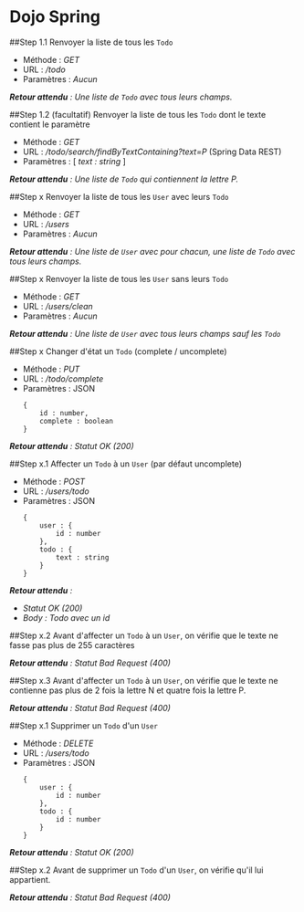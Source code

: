 # Dojo Spring


##Step 1.1
Renvoyer la liste de tous les `Todo`

* Méthode : _GET_
* URL : _/todo_
* Paramètres : _Aucun_

_**Retour attendu** : Une liste de `Todo` avec tous leurs champs._

##Step 1.2 (facultatif)
Renvoyer la liste de tous les `Todo` dont le texte contient le paramètre

* Méthode : _GET_
* URL : _/todo/search/findByTextContaining?text=P_ (Spring Data REST)
* Paramètres : [ _text : string_ ]

_**Retour attendu** : Une liste de `Todo` qui contiennent la lettre P._


##Step x
Renvoyer la liste de tous les `User` avec leurs `Todo`

* Méthode : _GET_
* URL : _/users_
* Paramètres : _Aucun_

_**Retour attendu** : Une liste de `User` avec pour chacun, une liste de `Todo` avec tous leurs champs._

##Step x
Renvoyer la liste de tous les `User` sans leurs `Todo`

* Méthode : _GET_
* URL : _/users/clean_
* Paramètres : _Aucun_

_**Retour attendu** : Une liste de `User` avec tous leurs champs sauf les `Todo`_

##Step x
Changer d'état un `Todo` (complete / uncomplete)

* Méthode : _PUT_
* URL : _/todo/complete_
* Paramètres : JSON
    ```
    {
        id : number,
        complete : boolean
    }
    ```
_**Retour attendu** : Statut OK (200)_

##Step x.1
Affecter un `Todo` à un `User` (par défaut uncomplete)

* Méthode : _POST_
* URL : _/users/todo_
* Paramètres : JSON
    ```
    {
        user : {
            id : number
        },
        todo : {
            text : string
        }
    }
    ```
_**Retour attendu** :_
* _Statut OK (200)_
* _Body : Todo avec un id_
    
##Step x.2
Avant d'affecter un `Todo` à un `User`, on vérifie que le texte ne fasse pas plus de 255 caractères

_**Retour attendu** : Statut Bad Request (400)_

##Step x.3
Avant d'affecter un `Todo` à un `User`, on vérifie que le texte ne contienne pas plus de 2 fois la lettre N et quatre fois la lettre P.

_**Retour attendu** : Statut Bad Request (400)_


##Step x.1
Supprimer un `Todo` d'un `User`

* Méthode : _DELETE_
* URL : _/users/todo_
* Paramètres : JSON
    ```
    {
        user : {
            id : number
        },
        todo : {
            id : number
        }
    }
    ```
_**Retour attendu** : Statut OK (200)_

##Step x.2
Avant de supprimer un `Todo` d'un `User`, on vérifie qu'il lui appartient.

_**Retour attendu** : Statut Bad Request (400)_
